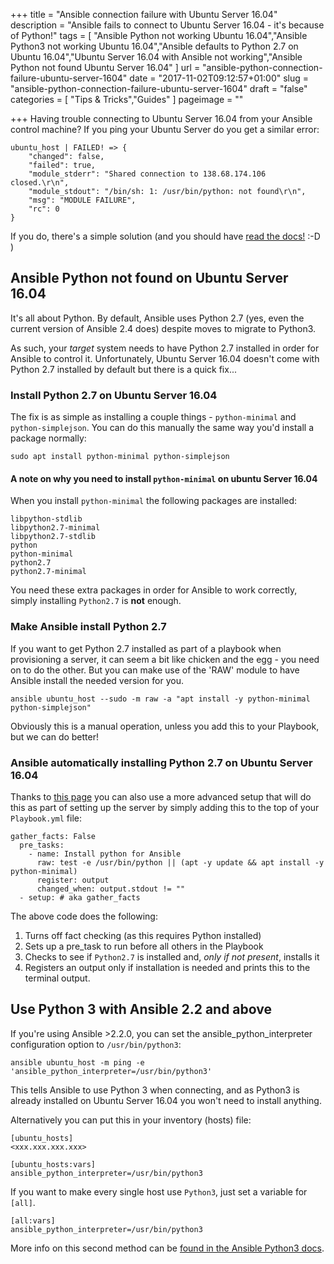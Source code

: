 +++
title = "Ansible connection failure with Ubuntu Server 16.04"
description = "Ansible fails to connect to Ubuntu Server 16.04 - it's because of Python!"
tags = [
  "Ansible Python not working Ubuntu 16.04","Ansible Python3 not working Ubuntu 16.04","Ansible defaults to Python 2.7 on Ubuntu 16.04","Ubuntu Server 16.04 with Ansible not working","Ansible Python not found Ubuntu Server 16.04" 
]
url = "ansible-python-connection-failure-ubuntu-server-1604"
date = "2017-11-02T09:12:57+01:00"
slug = "ansible-python-connection-failure-ubuntu-server-1604"
draft = "false"
categories = [
  "Tips & Tricks","Guides"
]
pageimage = ""

+++
Having trouble connecting to Ubuntu Server 16.04 from your Ansible control machine? If you ping your Ubuntu Server do you get a similar error:

```text
ubuntu_host | FAILED! => {
    "changed": false, 
    "failed": true, 
    "module_stderr": "Shared connection to 138.68.174.106 closed.\r\n", 
    "module_stdout": "/bin/sh: 1: /usr/bin/python: not found\r\n", 
    "msg": "MODULE FAILURE", 
    "rc": 0
}
```

If you do, there's a simple solution (and you should have [read the docs!](http://docs.ansible.com/ansible/latest/intro_installation.html) :-D )

## Ansible Python not found on Ubuntu Server 16.04

It's all about Python. By default, Ansible uses Python 2.7 (yes, even the current version of Ansible 2.4 does) despite moves to migrate to Python3. 

As such, your _target_ system needs to have Python 2.7 installed in order for Ansible to control it. Unfortunately, Ubuntu Server 16.04 doesn't come with Python 2.7 installed by default but there is a quick fix...

### Install Python 2.7 on Ubuntu Server 16.04

The fix is as simple as installing a couple things - `python-minimal` and `python-simplejson`. You can do this manually the same way you'd install a package normally:

```text
sudo apt install python-minimal python-simplejson
```

#### A note on why you need to install `python-minimal` on ubuntu Server 16.04

When you install `python-minimal` the following packages are installed:

```text
libpython-stdlib 
libpython2.7-minimal 
libpython2.7-stdlib 
python
python-minimal 
python2.7 
python2.7-minimal
```

You need these extra packages in order for Ansible to work correctly, simply installing `Python2.7` is **not** enough.

### Make Ansible install Python 2.7

If you want to get Python 2.7 installed as part of a playbook when provisioning a server, it can seem a bit like chicken and the egg - you need on to do the other. But you can make use of the 'RAW' module to have Ansible install the needed version for you.

```text
ansible ubuntu_host --sudo -m raw -a "apt install -y python-minimal python-simplejson" 
``` 

Obviously this is a manual operation, unless you add this to your Playbook, but we can do better!

### Ansible automatically installing Python 2.7 on Ubuntu Server 16.04

Thanks to [this page](https://gist.github.com/gwillem/4ba393dceb55e5ae276a87300f6b8e6f) you can also use a more advanced setup that will do this as part of setting up the server by simply adding this to the top of your `Playbook.yml` file:

```text
gather_facts: False
  pre_tasks:
    - name: Install python for Ansible
      raw: test -e /usr/bin/python || (apt -y update && apt install -y python-minimal)
      register: output
      changed_when: output.stdout != ""
  - setup: # aka gather_facts
  ```

The above code does the following:

1. Turns off fact checking (as this requires Python installed)
2. Sets up a pre_task to run before all others in the Playbook
3. Checks to see if `Python2.7` is installed and, *only if not present*, installs it
4. Registers an output only if installation is needed and prints this to the terminal output.

## Use Python 3 with Ansible 2.2 and above

If you're using Ansible >2.2.0, you can set the ansible_python_interpreter configuration option to `/usr/bin/python3`:

```text
ansible ubuntu_host -m ping -e 'ansible_python_interpreter=/usr/bin/python3'
```

This tells Ansible to use Python 3 when connecting, and as Python3 is already installed on Ubuntu Server 16.04 you won't need to install anything. 

Alternatively you can put this in your inventory (hosts) file:

```text
[ubuntu_hosts]
<xxx.xxx.xxx.xxx>

[ubuntu_hosts:vars]
ansible_python_interpreter=/usr/bin/python3
```

If you want to make every single host use `Python3`, just set a variable for `[all]`.

```text
[all:vars]
ansible_python_interpreter=/usr/bin/python3
```

More info on this second method can be [found in the Ansible Python3 docs](http://docs.ansible.com/ansible/latest/python_3_support.html).